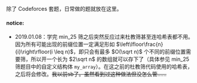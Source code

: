 除了 Codeforces 套题，日常做的题就放在这里。

#### notice:

- 2019.01.08：学完 min_25 筛之后突然反应过来杜教筛甚至连哈希表都不用。因为所有可能出现的前缀位置一定满足形如 $\left\lfloor\frac{n}{i}\right\rfloor(i \leq n)$，即只会有最多 $O(\sqrt n)$ 个不同的前缀位置需要筛，所以开一个长为 $2\sqrt n$ 的数组就可以存下了（具体参见 min_25 筛题目中的自定义结构体 `my_array`）。在这之前的杜教筛代码使用的哈希表，之后将会修改。~~我以前sb了。虽然看到过这种做法但没怎么管......~~

